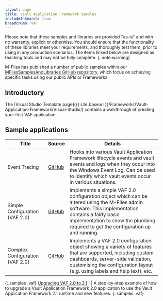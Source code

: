 ```yaml
---
layout: page
title: Vault Application Framework Samples
includeInSearch: true
breadcrumb: VAF
---
```


Please note that these samples and libraries are provided "as-is" and with no warranty, explicit or otherwise. You should ensure that the functionality of these libraries meet your requirements, and thoroughly test them, prior to using in any production scenarios.  The items linked below are designed as teaching tools and may not be fully complete.
{:.note.warning}

M-Files has published a number of public samples within our [MFilesSamplesAndLibraries GitHub repository](https://github.com/M-Files/MFilesSamplesAndLibraries/tree/master/Samples#readme), which focus on achieving specific tasks using our public APIs or Frameworks.

## Introductory

The [Visual Studio Template page]({{ site.baseurl }}/Frameworks/Vault-Application-Framework/Visual-Studio/) contains a walkthrough of creating your first VAF application.

## Sample applications

 Title | Source | Details
--- | --- | ---
Event Tracing | [GitHub](https://github.com/M-Files/MFilesSamplesAndLibraries/tree/master/Samples/EventTracing#readme) | Hooks into various Vault Application Framework lifecycle events and vault events and logs when they occur into the Windows Event Log.  Can be used to identify which vault events occur in various situations.
Simple Configuration (VAF 2.0) | [GitHub](https://github.com/M-Files/MFilesSamplesAndLibraries/tree/master/Samples/VAF/SimpleConfiguration) | Implements a simple VAF 2.0 configuration object which can be altered using the M-Files admin software.  This implementation contains a fairly basic implementation to show the plumbing required to get the configuration up and running.
Complex Configuration (VAF 2.0) | [GitHub](https://github.com/M-Files/MFilesSamplesAndLibraries/tree/master/Samples/VAF/ComplexConfiguration) | Implements a VAF 2.0 configuration object showing a variety of features that are supported, including custom dashboards, server-side validation, customising the configuration layout (e.g. using labels and help text), etc.
{:.samples .vaf}
[Upgrading VAF 2.0 to 2.1](Upgrading-VAF2.0-To-2.1) | | A step-by-step example of how to upgrade a Vault Application Framework 2.0 application to use the Vault Application Framework 2.1 runtime and new features.
{:.samples .vaf}
